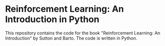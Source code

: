 # Reinforcement Learning: An Introduction in Python

This repository contains the code for the book "Reinforcement Learning: An Introduction" by Sutton and Barto. The code is written in Python.